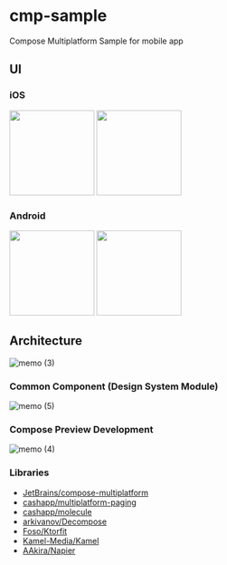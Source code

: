 # cmp-sample

Compose Multiplatform Sample for mobile app

## UI
### iOS

<img src="https://github.com/FujiKinaga/cmp-sample/assets/27717556/de05be05-5037-42bf-a894-76832a4d0177" width="150" />

<img src="https://github.com/FujiKinaga/cmp-sample/assets/27717556/6d742fb5-2087-434c-81b4-d551d938f7c6" width="150" />

### Android

<img src="https://github.com/FujiKinaga/cmp-sample/assets/27717556/5562999c-97b6-44f7-a80d-704a8fde1b5d" width="150" />

<img src="https://github.com/FujiKinaga/cmp-sample/assets/27717556/640931ef-2b65-47c3-9f3f-a7af134a4877" width="150" />

## Architecture
![memo (3)](https://github.com/FujiKinaga/cmp-sample/assets/27717556/51bc1a19-f87c-4585-abec-f0f34659c82d)

### Common Component (Design System Module)
![memo (5)](https://github.com/FujiKinaga/cmp-sample/assets/27717556/bbb95224-6c44-487f-90ac-abc74d66e92a)

### Compose Preview Development
![memo (4)](https://github.com/FujiKinaga/cmp-sample/assets/27717556/5f814606-4d8b-4be6-ab98-340895f29c28)

### Libraries
- [JetBrains/compose-multiplatform](https://github.com/JetBrains/compose-multiplatform)
- [cashapp/multiplatform-paging](https://github.com/cashapp/multiplatform-paging)
- [cashapp/molecule](https://github.com/cashapp/molecule)
- [arkivanov/Decompose](https://github.com/arkivanov/Decompose)
- [Foso/Ktorfit](https://github.com/Foso/Ktorfit)
- [Kamel-Media/Kamel](https://github.com/Kamel-Media/Kamel)
- [AAkira/Napier](https://github.com/AAkira/Napier)
